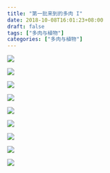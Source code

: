 ```yaml
---
title: "第一批来到的多肉 I"
date: 2018-10-08T16:01:23+08:00
draft: false
tags: ["多肉与植物"]
categories: ["多肉与植物"]
---
```


![](http://wx2.sinaimg.cn/large/62fdd4d5gy1fw14c5fk97j21kw151npj.jpg)

![](http://wx1.sinaimg.cn/large/62fdd4d5gy1fw14ca4kjcj21kw16o7wh.jpg)

![](http://wx4.sinaimg.cn/large/62fdd4d5gy1fw14cggqjlj21kw23vnpe.jpg)

![](http://wx2.sinaimg.cn/large/62fdd4d5gy1fw14cqm9bhj21kw11xx6y.jpg)


![](http://wx2.sinaimg.cn/large/62fdd4d5gy1fw14cwl47pj21kw11xx71.jpg)

![](http://wx1.sinaimg.cn/large/62fdd4d5gy1fw14e0b5roj21kw11x7ws.jpg)

![](http://wx3.sinaimg.cn/large/62fdd4d5gy1fw14epi21uj21kw11xqve.jpg)


![](http://wx4.sinaimg.cn/large/62fdd4d5gy1fw14fcdjplj21kw11xb2j.jpg)

![](http://wx2.sinaimg.cn/large/62fdd4d5gy1fw14flu7zoj21kw11x7ws.jpg)